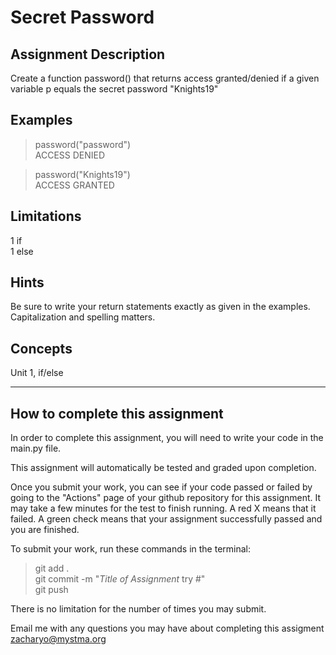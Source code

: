 # **Secret Password**  

## **Assignment Description**  
Create a function password() that returns access granted/denied if a given variable p equals the secret password "Knights19"

## **Examples**  
>password("password")  
ACCESS DENIED

>password("Knights19")  
ACCESS GRANTED

## **Limitations**  
1 if  
1 else

## **Hints**  
Be sure to write your return statements exactly as given in the examples. Capitalization and spelling matters.

## **Concepts**  
Unit 1, if/else  

---

## **How to complete this assignment**
In order to complete this assignment, you will need to write your code in the main.py file.

This assignment will automatically be tested and graded upon completion.

Once you submit your work, you can see if your code passed or failed by going to the "Actions" page of your github repository for this assignment. It may take a few minutes for the test to finish running. A red X means that it failed. A green check means that your assignment successfully passed and you are finished.

To submit your work, run these commands in the terminal: 
>git add .  
git commit -m "*Title of Assignment* try #"  
git push  

There is no limitation for the number of times you may submit.

Email me with any questions you may have about completing this assigment  
zacharyo@mystma.org
